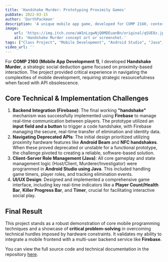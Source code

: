 ```yaml
---
title: 'Handshake Murder: Prototyping Proximity Games'
pubDate: 2022-03-15
author: 'DarthPackman'
description: 'A unique mobile app game, developed for COMP 2160, centered on identifying and eliminating targets. The project showcased critical mobile development resourcefulness by pivoting from deprecated NFC technology to a functional code-based solution integrated with Firebase.'
image:
    url: 'https://img.itch.zone/aW1nLzgwNjQ0MDEuanBn/original/qSUE8z.jpg'
    alt: 'Handshake Murder concept art or screenshot.'
tags: ["Class Project", "Mobile Development", "Android Studio", "Java", "Firebase", "Prototyping", "UIUX"]
video_url: ''
---
```


For **COMP 2160 (Mobile App Development 1)**, I developed **Handshake Murder**, a strategic social deduction game focused on proximity-based interaction. The project provided critical experience in navigating the complexities of mobile development, requiring strategic resourcefulness when faced with API obsolescence.

## Core Technical & Implementation Challenges

1.  **Backend Integration (Firebase)**: The final working **"handshake"** mechanism was successfully implemented using **Firebase** to manage real-time communication between players. The prototype utilized an **input field and a button** to trigger a code handshake, with Firebase managing the secure, real-time transfer of elimination and identity data.
2.  **Navigating Deprecated APIs**: The initial design prioritized utilizing proximity hardware features like **Android Beam** and **NFC handshakes**. When these proved deprecated or unstable for a functional prototype, the challenge pivoted to creating a reliable, software-based solution.
3.  **Client-Server Role Management (Java)**: All core gameplay and state management logic (Host/Client, Murderer/Investigator) were programmed in **Android Studio using Java**. This included handling game timers, player roles, and tracking elimination events.
4.  **UI/UX Design**: Designed and implemented a comprehensive game interface, including key real-time indicators like a **Player Count/Health Bar**, **Killer Progress Bar**, and **Timer**, crucial for facilitating interactive social play.

## Final Result

This project stands as a robust demonstration of core mobile programming techniques and a showcase of **critical problem-solving** in overcoming technical hurdles imposed by hardware constraints. It validates my ability to integrate a mobile frontend with a multi-user backend service like **Firebase**.

You can view the full source code and technical documentation in the repository [here](https://github.com/DarthPackman/Handshake-Murder).
